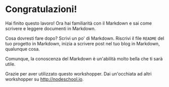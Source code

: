 # Congratulazioni!

Hai finito questo lavoro! Ora hai familiarità con il Markdown e sai come scrivere e leggere documenti in Markdown.

Cosa dovresti fare dopo? Scrivi un po' di Markdown. Riscrivi il file `README` del tuo progetto in Markdown, inizia a scrivere post nel tuo blog in Markdown, qualunque cosa.

Comunque, la conoscenza del Markdown è un'abilità molto bella che ti sarà utile.

Grazie per aver utilizzato questo workshopper. Dai un'occhiata ad altri workshopper su <http://nodeschool.io>.
